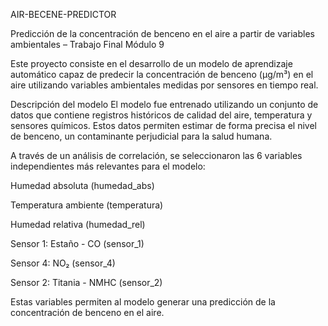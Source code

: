 AIR-BECENE-PREDICTOR


Predicción de la concentración de benceno en el aire a partir de variables ambientales – Trabajo Final Módulo 9

Este proyecto consiste en el desarrollo de un modelo de aprendizaje automático capaz de predecir la concentración de benceno (µg/m³) en el aire utilizando variables ambientales medidas por sensores en tiempo real.

Descripción del modelo
El modelo fue entrenado utilizando un conjunto de datos que contiene registros históricos de calidad del aire, temperatura y sensores químicos. Estos datos permiten estimar de forma precisa el nivel de benceno, un contaminante perjudicial para la salud humana.

A través de un análisis de correlación, se seleccionaron las 6 variables independientes más relevantes para el modelo:

Humedad absoluta (humedad_abs)

Temperatura ambiente (temperatura)

Humedad relativa (humedad_rel)

Sensor 1: Estaño - CO (sensor_1)

Sensor 4: NO₂ (sensor_4)

Sensor 2: Titania - NMHC (sensor_2)

Estas variables permiten al modelo generar una predicción de la concentración de benceno en el aire.
